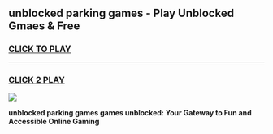 
## unblocked parking games - Play Unblocked Gmaes & Free
<h3>
<a href="https://premium.freeplayer.one?title=unblocked_parking_games&ref=20F">CLICK TO PLAY</a></h3>
<hr>

<h3>
<a href="https://premium.freeplayer.one?title=unblocked_parking_games&ref=20F">CLICK 2 PLAY</a>
  
</h3>

<a href="https://premium.freeplayer.one?title=unblocked_parking_games&ref=20F/"><img src="https://clearcache.store/games.png"></a>


**unblocked parking games games unblocked: Your Gateway to Fun and Accessible Online Gaming**
